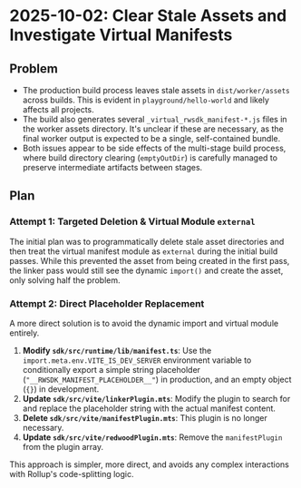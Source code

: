 # 2025-10-02: Clear Stale Assets and Investigate Virtual Manifests

## Problem

- The production build process leaves stale assets in `dist/worker/assets` across builds. This is evident in `playground/hello-world` and likely affects all projects.
- The build also generates several `_virtual_rwsdk_manifest-*.js` files in the worker assets directory. It's unclear if these are necessary, as the final worker output is expected to be a single, self-contained bundle.
- Both issues appear to be side effects of the multi-stage build process, where build directory clearing (`emptyOutDir`) is carefully managed to preserve intermediate artifacts between stages.

## Plan

### Attempt 1: Targeted Deletion & Virtual Module `external`

The initial plan was to programmatically delete stale asset directories and then treat the virtual manifest module as `external` during the initial build passes. While this prevented the asset from being created in the first pass, the linker pass would still see the dynamic `import()` and create the asset, only solving half the problem.

### Attempt 2: Direct Placeholder Replacement

A more direct solution is to avoid the dynamic import and virtual module entirely.

1.  **Modify `sdk/src/runtime/lib/manifest.ts`**: Use the `import.meta.env.VITE_IS_DEV_SERVER` environment variable to conditionally export a simple string placeholder (`"__RWSDK_MANIFEST_PLACEHOLDER__"`) in production, and an empty object (`{}`) in development.
2.  **Update `sdk/src/vite/linkerPlugin.mts`**: Modify the plugin to search for and replace the placeholder string with the actual manifest content.
3.  **Delete `sdk/src/vite/manifestPlugin.mts`**: This plugin is no longer necessary.
4.  **Update `sdk/src/vite/redwoodPlugin.mts`**: Remove the `manifestPlugin` from the plugin array.

This approach is simpler, more direct, and avoids any complex interactions with Rollup's code-splitting logic.
